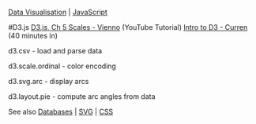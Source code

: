 [Data Visualisation](dataVisualisation.md) | [JavaScript](javascript/notes.md)

#D3.js
[D3.js, Ch 5 Scales - Vienno](bit.ly/1QIhgnA) (YouTube Tutorial)
[Intro to D3 - Curren](http://bit.ly/1UM935i) (40 minutes in)

d3.csv - load and parse data

d3.scale.ordinal - color encoding

d3.svg.arc - display arcs

d3.layout.pie - compute arc angles from data


See also [Databases](../databases.md) | [SVG](../HTML/SVG.md) | [CSS](../CSS/CSS.md)
